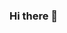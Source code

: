 ### Hi there 👋

<div style="width: 100%; display: flex; align-items: center; justify-content: center;"
  <img src="https://github-readme-stats.vercel.app/api/top-langs/?username=tiagoopereira&layout=compact&langs_count=8&theme=dracula" width="50%"/>
</div>
